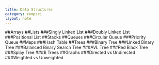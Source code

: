 ```yaml
---
title: Data Structures
category: compsci
layout: note
---
```

 
 ##Arrays
 ##Lists
 ###Singly Linked List
 ###Doubly Linked List
 ###Positional List
 ##Stacks
 ##Queues
 ###Circular Queue
 ###Priority Queue
 ##Maps
 ###Hash Table
 ##Trees
 ###Binary Tree
 ###Linked Binary Tree
 ###Balanced Binary Search Tree
 ###AVL Tree
 ###Red Black Tree
 ###Splay Tree
 ###B Trees
 ##Graphs
 ###Directed vs Undirected
 ###Weighted vs Unweighted
